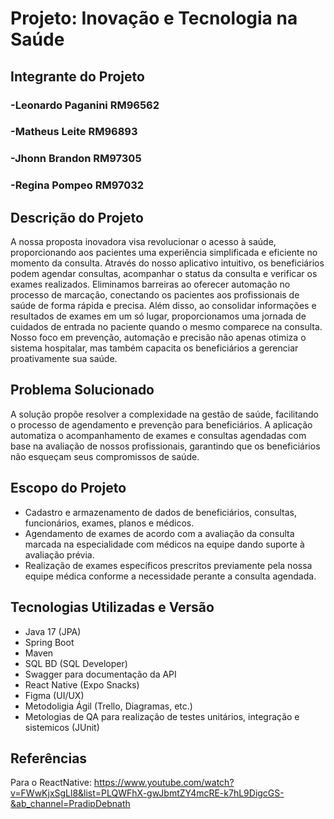# Projeto: Inovação e Tecnologia na Saúde

## Integrante do Projeto
### -Leonardo Paganini RM96562
### -Matheus Leite RM96893 
### -Jhonn Brandon RM97305 
### -Regina Pompeo RM97032 

## Descrição do Projeto
A nossa proposta inovadora visa revolucionar o acesso à saúde, proporcionando aos pacientes uma experiência simplificada e eficiente no momento da consulta. Através do nosso aplicativo intuitivo, os beneficiários podem agendar consultas, acompanhar o status da consulta e verificar os exames realizados. Eliminamos barreiras ao oferecer automação no processo de marcação, conectando os pacientes aos profissionais de saúde de forma rápida e precisa. Além disso, ao consolidar informações e resultados de exames em um só lugar, proporcionamos uma jornada de cuidados de entrada no paciente quando o mesmo comparece na consulta. Nosso foco em prevenção, automação e precisão não apenas otimiza o sistema hospitalar, mas também capacita os beneficiários a gerenciar proativamente sua saúde.

## Problema Solucionado
A solução propõe resolver a complexidade na gestão de saúde, facilitando o processo de agendamento e prevenção para beneficiários. A aplicação automatiza o acompanhamento de exames e consultas agendadas com base na avaliação de nossos profissionais, garantindo que os beneficiários não esqueçam seus compromissos de saúde.

## Escopo do Projeto
- Cadastro e armazenamento de dados de beneficiários, consultas, funcionários, exames, planos e médicos.
- Agendamento de exames de acordo com a avaliação da consulta marcada na especialidade com médicos na equipe dando suporte à avaliação prévia.
- Realização de exames específicos prescritos previamente pela nossa equipe médica conforme a necessidade perante a consulta agendada.

## Tecnologias Utilizadas e Versão
- Java 17 (JPA)
- Spring Boot
- Maven 
- SQL BD (SQL Developer)
- Swagger para documentação da API
- React Native (Expo Snacks)
- Figma (UI/UX)
- Metodoligia Ágil (Trello, Diagramas, etc.)
- Metologias de QA para realização de testes unitários, integração e sistemicos (JUnit)

## Referências

Para o ReactNative: https://www.youtube.com/watch?v=FWwKjxSgLl8&list=PLQWFhX-gwJbmtZY4mcRE-k7hL9DigcGS-&ab_channel=PradipDebnath